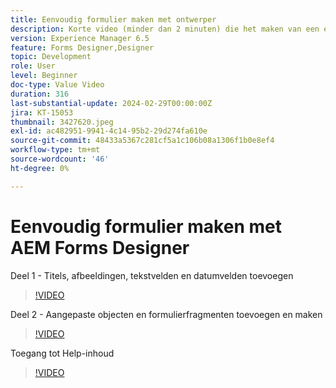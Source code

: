 ```yaml
---
title: Eenvoudig formulier maken met ontwerper
description: Korte video (minder dan 2 minuten) die het maken van een eenvoudig formulier beschrijft
version: Experience Manager 6.5
feature: Forms Designer,Designer
topic: Development
role: User
level: Beginner
doc-type: Value Video
duration: 316
last-substantial-update: 2024-02-29T00:00:00Z
jira: KT-15053
thumbnail: 3427620.jpeg
exl-id: ac482951-9941-4c14-95b2-29d274fa610e
source-git-commit: 48433a5367c281cf5a1c106b08a1306f1b0e8ef4
workflow-type: tm+mt
source-wordcount: '46'
ht-degree: 0%

---
```


# Eenvoudig formulier maken met AEM Forms Designer

Deel 1 - Titels, afbeeldingen, tekstvelden en datumvelden toevoegen

>[!VIDEO](https://video.tv.adobe.com/v/3427620/?learn=on)

Deel 2 - Aangepaste objecten en formulierfragmenten toevoegen en maken

>[!VIDEO](https://video.tv.adobe.com/v/3427621/?learn=on)

Toegang tot Help-inhoud

>[!VIDEO](https://video.tv.adobe.com/v/3427622/?learn=on)

